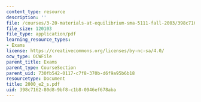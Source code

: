 ```yaml
---
content_type: resource
description: ''
file: /courses/3-20-materials-at-equilibrium-sma-5111-fall-2003/398c716280d89bf8c1b80946ef678aba_2000_e2_s.pdf
file_size: 120103
file_type: application/pdf
learning_resource_types:
- Exams
license: https://creativecommons.org/licenses/by-nc-sa/4.0/
ocw_type: OCWFile
parent_title: Exams
parent_type: CourseSection
parent_uid: 730fb542-0117-c7f8-370b-d6f9a95b6b18
resourcetype: Document
title: 2000_e2_s.pdf
uid: 398c7162-80d8-9bf8-c1b8-0946ef678aba
---
```

